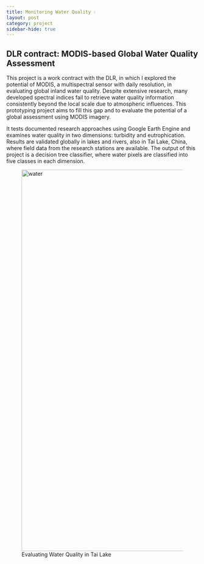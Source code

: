 ```yaml
---
title: Monitoring Water Quality 💧
layout: post
category: project
sidebar-hide: true
---
```


## DLR contract: MODIS-based Global Water Quality Assessment

This project is a work contract with the DLR, in which I explored the potential of MODIS,  a multispectral sensor with daily resolution, in evaluating global inland water quality. Despite extensive research, many developed spectral indices fail to retrieve water quality information consistently beyond the local scale due to atmospheric influences. This prototyping project aims to fill this gap and to evaluate the potential of a global assessment using MODIS imagery. 

It tests documented research approaches using Google Earth Engine and examines water quality in two dimensions: turbidity and eutrophication. Results are validated globally in lakes and rivers, also in Tai Lake, China, where field data from the research stations are available. The output of this project is a decision tree classifier, where water pixels are classified into five classes in each dimension.

<figure>
	<img src="{{ 'assets/images/water-quality.jpg' | relative_url }}" alt="water"  width="1000" />
	<figcaption>Evaluating Water Quality in Tai Lake</figcaption>
</figure>